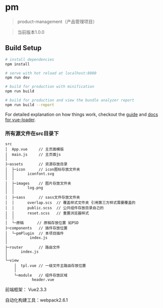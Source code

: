 # pm

> product-management（产品管理项目）

> 当前版本1.0.0

## Build Setup


``` bash
# install dependencies
npm install

# serve with hot reload at localhost:8080
npm run dev

# build for production with minification
npm run build

# build for production and view the bundle analyzer report
npm run build --report
```


For detailed explanation on how things work, checkout the [guide](http://vuejs-templates.github.io/webpack/) and [docs for vue-loader](http://vuejs.github.io/vue-loader).


### 所有源文件在src目录下


```
src
│  App.vue     // 主页面模版
│  main.js     // 主页面js
│
├─assets       // 资源存放目录
│  ├─icon      // icon图标存放文件夹
│  │      iconfont.svg
│  │
│  ├─images    // 图片存放文件夹
│  │      log.png
│  │
│  ├─sass      // sass文件存放文件夹
│  │      overlap.scs  // 覆盖样式文件夹 引用第三方样式需要覆盖的
│  │      public.scss  // 公共组件存放目录自己的
│  │      reset.scss   // 重置浏览器样式
│  │
│  └─原稿      // 原稿存放位置 如PSD
├─components   // 插件存放位置
│  └─pmPlugin  // 本项目插件
│          index.js
│
├─router       // 路由文件
│      index.js
│
└─view
    │  tpl.vue // 一级文件主路由存放位置
    │
    └─module   // 组件存放区域
            header.vue
```


前端框架： Vue2.3.3

自动化构建工具：webpack2.6.1
